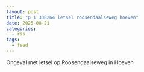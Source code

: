```yaml
---
layout: post
title: "p 1 338264 letsel roosendaalseweg hoeven"
date: 2025-08-21
categories: 
  - rss
tags: 
  - feed
---
```


Ongeval met letsel op Roosendaalseweg in Hoeven
